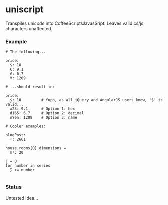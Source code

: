 # uniscript

Transpiles uni*code* into CoffeeScript/JavasSript. Leaves valid cs/js characters unaffected.

### Example
```
# The following...

price:
  $: 10
  €: 9.1
  £: 6.7
  ¥: 1209
  
# ...should result in:

price:
  $: 10         # Yupp, as all jQuery and AngularJS users know, '$' is valid...
  x23: 9.1      # Option 1: hex
  d165: 6.7     # Option 2: decimal
  nYen: 1209    # Option 3: name

# Cooler examples:

blogPost:
  ♡: 2661

house.rooms[0].dimensions =
  m²: 20

∑ = 0
for number in series
  ∑ += number
  

```

### Status
Untested idea...
